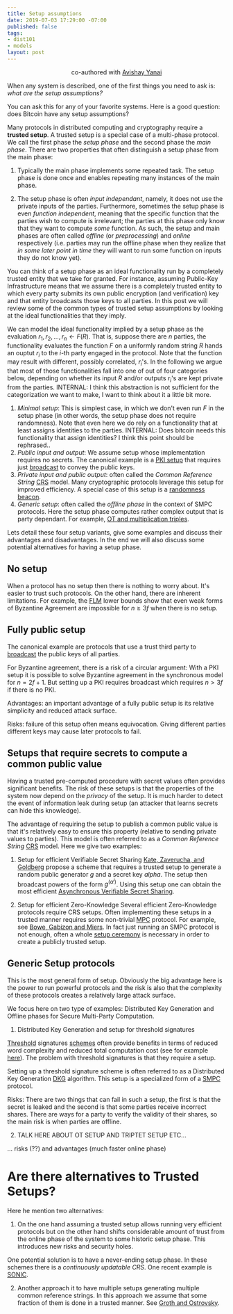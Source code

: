```yaml
---
title: Setup assumptions
date: 2019-07-03 17:29:00 -07:00
published: false
tags:
- dist101
- models
layout: post
---
```


<p align="center">
  co-authored with <a href="https://www.yanai.io/">Avishay Yanai</a>
</p>

When any system is described, one of the first things you need to ask is: *what are the setup assumptions?*

You can ask this for any of your favorite systems. 
Here is a good question: does Bitcoin have any setup assumptions?

Many protocols in distributed computing and cryptography require a **trusted setup**. A trusted setup is a special case of a multi-phase protocol. We call the first phase the *setup phase* and the second phase the *main phase*. There are two properties that often distinguish a setup phase from the main phase:

1. Typically the main phase implements some repeated task. The setup phase is done once and enables repeating many instances of the main phase.

2. The setup phase is often *input independant*, namely, it does not use the private inputs of the parties. Furthermore, sometimes the setup phase is even *function independent*, meaning that the specific function that the parties wish to compute is irrelevant; the parties at this phase only know that they want to compute *some* function. As such, the setup and main phases are often called *offline* (or *preprocessing*) and *online* respectively (i.e. parties may run the offline phase when they realize that *in some later point in time* they will want to run some function on inputs they do not know yet). 

You can think of a setup phase as an ideal functionality run by a completely trusted entity that we take for granted. For instance, assuming Public-Key Infrastructure means that we assume there is a completely trusted entity to which every party submits its own public encryption (and verification) key and that entity broadcasts those keys to all parties. 
In this post we will review some of the common types of trusted setup assumptions by looking at the ideal functionalities that they imply.

We can model the ideal functionality implied by a setup phase as the evaluation $r_1,r_2,...,r_n \gets F(R)$. That is, suppose there are $n$ parties, the functionality evaluates the function $F$ on a uniformly random string $R$ hands an ouptut $r_i$ to the $i$-th party engaged in the protocol. Note that the function may result with different, possibly correlated, $r_i$'s. In the following we argue that most of those functionalities fall into one of out of four categories below, depending on whether its input $R$ and/or outputs $r_i$'s are kept private from the parties. INTERNAL: I think this abstraction is not sufficient for the categorization we want to make, I want to think about it a little bit more.

1. *Minimal setup*: This is simplest case, in which we don't even run $F$ in the setup phase (in other words, the setup phase does not require randomness). Note that even here we do rely on a functionality that at least assigns identities to the parties. INTERNAL: Does bitcoin needs this functionality that assign identities? I think this point should be rephrased..
2. *Public input and output*: We assume setup whose implementation requires no secrets. The canonical example is a [PKI setup](https://en.wikipedia.org/wiki/Public_key_infrastructure) that requires just [broadcast](https://ittaiab.github.io/2019-06-27-defining-consensus/) to convey the public keys. 
3. *Private input and public output*: often called the *Common Reference String* [CRS](https://en.wikipedia.org/wiki/Common_reference_string_model) model. Many cryptographic protocols leverage this setup for improved efficiency. A special case of this setup is a [randomness beacon](http://www.copenhagen-interpretation.com/home/cryptography/cryptographic-beacons).
4. *Generic setup*: often called the *offline phase* in the context of SMPC protocols. Here the setup phase computes rather complex output that is party dependant. For example, [OT and multiplication triples](https://github.com/bristolcrypto/SPDZ-2).

Lets detail these four setup variants, give some examples and discuss their advantages and disadvantages. In the end we will also discuss some potential alternatives for having a setup phase.


## No setup
When a protocol has no setup then there is nothing to worry about. It's easier to trust such protocols. On the other hand, there are inherent limitations. For example, the [FLM](https://groups.csail.mit.edu/tds/papers/Lynch/FischerLynchMerritt-dc.pdf) lower bounds show that even weak forms of Byzantine Agreement are impossible for $n \geq 3f$ when there is no setup.


## Fully public setup
The canonical example are protocols that use a trust third party to [broadcast](https://ittaiab.github.io/2019-06-27-defining-consensus/) the public keys of all parties. 

For Byzantine agreement, there is a risk of a circular argument: With a PKI setup it is possible to solve Byzantine agreement in the synchronous model for $n=2f+1$. But setting up a PKI requires broadcast which requires $n>3f$ if there is no PKI.

Advantages: an important advantage of a fully public setup is its relative simplicity and reduced attack surface.

Risks: failure of this setup often means equivocation. Giving different parties different keys may cause later protocols to fail.

## Setups that require secrets to compute a common public value

Having a trusted pre-computed procedure with secret values often provides significant benefits.  The risk of these setups is that the properties of the system now depend on the *privacy* of the setup. It is much harder to detect the event of information leak during setup (an attacker that learns secrets can hide this knowledge).

The advantage of requiring the setup to publish a common public value is that it's relatively easy to ensure this property (relative to sending private values to parties). This model is often referred to as a *Common Reference String* [CRS](https://en.wikipedia.org/wiki/Common_reference_string_model) model.
Here we give two examples:

1. Setup for efficient Verifiable Secret Sharing
[Kate, Zaverucha, and Goldberg](https://www.cypherpunks.ca/~iang/pubs/PolyCommit-AsiaCrypt.pdf) propose a scheme that requires a trusted setup to generate a random public generator $g$ and a secret key $alpha$. The setup then broadcast powers of the form $g^(\alpha^i)$. Using this setup one can obtain the most efficient [Asynchronous Verifiable Secret Sharing](https://eprint.iacr.org/2012/619). 

2. Setup for efficient Zero-Knowledge
Several efficient Zero-Knowledge protocols require CRS setups. Often implementing these setups in a trusted manner requires some non-trivial [MPC](http://u.cs.biu.ac.il/~lindell/MPC-resources.html) protocol. For example, see [Bowe, Gabizon and Miers](https://eprint.iacr.org/2017/1050). In fact just running an SMPC protocol is not enough, often a whole [setup ceremony](https://z.cash/technology/paramgen/) is necessary in order to create a publicly trusted setup.

## Generic Setup protocols
This is the most general form of setup. Obviously the big advantage here is the power to run powerful protocols and the risk is also that the complexity of these protocols creates a relatively large attack surface.

We focus here on two type of examples: Distributed Key Generation and Offline phases for Secure Multi-Party Computation.


1. Distributed Key Generation and setup for threshold signatures

[Threshold](https://www.iacr.org/archive/eurocrypt2000/1807/18070209-new.pdf) signatures [schemes](https://www.iacr.org/archive/pkc2003/25670031/25670031.pdf) often provide benefits in terms of reduced word complexity and reduced total computation cost (see for example [here](https://eprint.iacr.org/2000/034.pdf)). The problem with threshold signatures is that they require a setup.




Setting up a threshold signature scheme is often referred to as a Distributed Key Generation [DKG](https://en.wikipedia.org/wiki/Distributed_key_generation) algorithm. This setup is a specialized form of a [SMPC](https://en.wikipedia.org/wiki/Secure_multi-party_computation) protocol.

Risks: There are two things that can fail in such a setup, the first is that the secret is leaked and the second is that some parties receive incorrect shares. There are ways for a party to verify the validity of their shares, so the main risk is when parties are offline.
 
2. TALK HERE ABOUT OT SETUP AND TRIPTET SETUP ETC...

...
risks (??) and advantages (much faster online phase) 

# Are there alternatives to Trusted Setups?

Here he mention two alternatives:
1. On the one hand assuming a trusted setup allows running very efficient protocols but on the other hand shifts considerable amount of trust from the online phase of the system to some historic setup phase. This introduces new risks and security holes. 

One potential solution is to have a never-ending setup phase. In these schemes there is a *continuously updatable CRS*. One recent example is [SONIC](https://eprint.iacr.org/2019/099.pdf).

2. Another approach it to have multiple setups generating multiple common reference strings.
In this approach we assume that some fraction of them is done in a trusted manner. See [Groth and Ostrovsky](https://eprint.iacr.org/2006/407.pdf).
